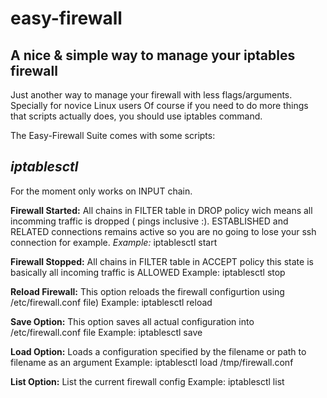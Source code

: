 # easy-firewall
A nice &amp; simple way to manage your iptables firewall
---

Just another way to manage your firewall with less flags/arguments. Specially for novice Linux users
Of course if you need to do more things that scripts actually does, you should use iptables command.

The Easy-Firewall Suite comes with some scripts: 

*iptablesctl*
---
For the moment only works on INPUT chain.

**Firewall Started:** All chains in FILTER table in DROP policy wich means all incomming traffic is dropped ( pings inclusive :). ESTABLISHED and RELATED connections remains active so you are no going to lose your ssh connection for example.
*Example:* iptablesctl start

**Firewall Stopped:** All chains in FILTER table in ACCEPT policy this state is basically all incoming traffic is ALLOWED
Example: iptablesctl stop

**Reload Firewall:** This option reloads the firewall configurtion using /etc/firewall.conf file)
Example: iptablesctl reload

**Save Option:** This option saves all actual configuration into /etc/firewall.conf file
Example: iptablesctl save

**Load Option:** Loads a configuration specified by the filename or path to filename as an argument
Example: iptablesctl load /tmp/firewall.conf

**List Option:** List the current firewall config
Example: iptablesctl list
